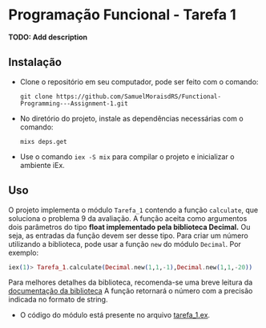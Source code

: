 # Programação Funcional - Tarefa 1

**TODO: Add description**

## Instalação

* Clone o repositório em seu computador, pode ser feito com o comando:
  ```
  git clone https://github.com/SamuelMoraisdRS/Functional-Programming---Assignment-1.git 
  ```
* No diretório do projeto, instale as dependências necessárias com o comando:
  ```
  mixs deps.get
  ``` 
* Use o comando  ``iex -S mix`` para compilar o projeto e inicializar o ambiente iEx.

## Uso
O projeto implementa o módulo ``Tarefa_1`` contendo a função ``calculate``, que soluciona o problema 9 da avaliação. A função aceita como argumentos dois parâmetros do tipo **float implementado pela biblioteca Decimal.** Ou seja, as entradas da função devem ser desse tipo. Para criar um número utilizando a biblioteca, pode usar a função ``new`` do módulo ``Decimal``. Por exemplo:
  ```elixir
  iex(1)> Tarefa_1.calculate(Decimal.new(1,1,-1),Decimal.new(1,1,-20)) 
  ```
Para melhores detalhes da biblioteca, recomenda-se uma breve leitura da [documentação da biblioteca](https://hexdocs.pm/decimal/readme.html)
A função retornará o número com a precisão indicada no formato de string.
* O código do módulo está presente no arquivo [tarefa_1.ex](./lib/tarefa_1.ex).



